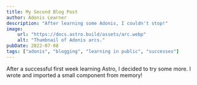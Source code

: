 ```yaml
---
title: My Second Blog Post
author: Adonis Learner
description: "After learning some Adonis, I couldn't stop!"
image:
    url: "https://docs.astro.build/assets/arc.webp"
    alt: "Thumbnail of Adonis arcs."
pubDate: 2022-07-08
tags: ["adonis", "blogging", "learning in public", "successes"]
---
```

After a successful first week learning Astro, I decided to try some more. I wrote and imported a small component from memory!